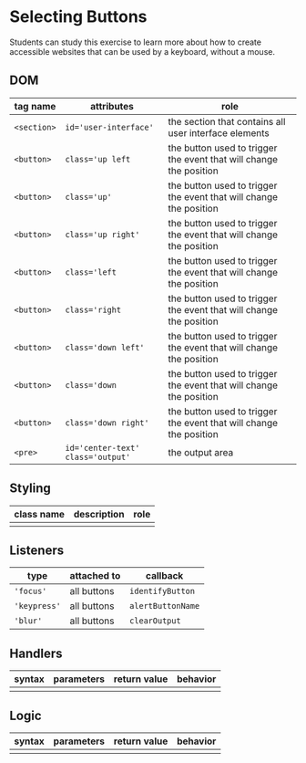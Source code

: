 # Selecting Buttons

Students can study this exercise to learn more about how to create accessible websites that can be used by a keyboard, without a mouse.

## DOM

| tag name | attributes | role |
| --- | --- | --- |
| `<section>`|`id='user-interface'`|the section that contains all user interface elements|
|`<button>` |`class='up left` | the button used to trigger the event that will change the position|
|`<button>` |`class='up'` |the button used to trigger the event that will change the position |
|`<button>` |`class='up right'` |the button used to trigger the event that will change the position |
|`<button>` |`class='left` |the button used to trigger the event that will change the position |
|`<button>` |`class='right` |the button used to trigger the event that will change the position |
|`<button>` |`class='down left'` |the button used to trigger the event that will change the position |
|`<button>` |`class='down` |the button used to trigger the event that will change the position |
|`<button>` |`class='down right'`| the button used to trigger the event that will change the position|
|`<pre>` |`id='center-text' class='output'` | the output area |

## Styling

| class name | description | role |
| --- | --- | --- |
| | | |

## Listeners

| type | attached to | callback |
| --- | --- | --- |
|`'focus'` |all buttons |`identifyButton` |
|`'keypress'` |all buttons |`alertButtonName` |
|`'blur'` |all buttons |`clearOutput` |

## Handlers

| syntax | parameters | return value | behavior |
| --- | --- | --- | --- |
| | | | |

## Logic

| syntax | parameters | return value | behavior |
| --- | --- | --- | --- |
| | | | |

